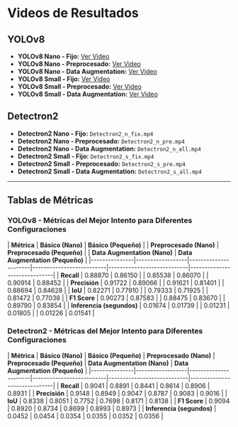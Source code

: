 # Videos de Resultados

## YOLOv8

- **YOLOv8 Nano - Fijo:** [Ver Video](https://youtu.be/Y-SiBJKqvGo)
- **YOLOv8 Nano - Preprocesado:** [Ver Video](https://youtu.be/2jJWQbW_w84)
- **YOLOv8 Nano - Data Augmentation:** [Ver Video](https://youtu.be/C0gjKuo4kXY)
- **YOLOv8 Small - Fijo:** [Ver Video](https://youtu.be/vAMzdMGJsvg)
- **YOLOv8 Small - Preprocesado:** [Ver Video](https://youtu.be/JfWe1RgWytU)
- **YOLOv8 Small - Data Augmentation:** [Ver Video](https://youtu.be/gNJdepY94D8)

## Detectron2

- **Detectron2 Nano - Fijo:** `Detectron2_n_fix.mp4`
- **Detectron2 Nano - Preprocesado:** `Detectron2_n_pre.mp4`
- **Detectron2 Nano - Data Augmentation:** `Detectron2_n_all.mp4`
- **Detectron2 Small - Fijo:** `Detectron2_s_fix.mp4`
- **Detectron2 Small - Preprocesado:** `Detectron2_s_pre.mp4`
- **Detectron2 Small - Data Augmentation:** `Detectron2_s_all.mp4`

---

## Tablas de Métricas

### YOLOv8 - Métricas del Mejor Intento para Diferentes Configuraciones

| **Métrica**   | **Básico (Nano)** | **Básico (Pequeño)** | | **Preprocesado (Nano)** | **Preprocesado (Pequeño)** | | **Data Augmentation (Nano)** | **Data Augmentation (Pequeño)** |
|---------------|------------------|----------------------|--------------------------|----------------------------|------------------------------|
| **Recall**    | 0.88870           | 0.86150              |                          | 0.85538                     | 0.86070                      |                                | 0.90914                       | 0.88452                        |
| **Precisión** | 0.91722           | 0.89066              |                          | 0.91621                     | 0.81401                      |                                | 0.88694                       | 0.84628                        |
| **IoU**       | 0.82271           | 0.77910              |                          | 0.79333                     | 0.71925                      |                                | 0.81472                       | 0.77038                        |
| **F1 Score**  | 0.90273           | 0.87583              |                          | 0.88475                     | 0.83670                      |                                | 0.89790                       | 0.83854                        |
| **Inferencia (segundos)** | 0.01674  | 0.01739              |                          | 0.01231                     | 0.01805                      |                                | 0.01226                       | 0.01541                        |

### Detectron2 - Métricas del Mejor Intento para Diferentes Configuraciones

| **Métrica**   | **Básico (Nano)** | **Básico (Pequeño)** | **Preprocesado (Nano)** | **Preprocesado (Pequeño)** | **Data Augmentation (Nano)** | **Data Augmentation (Pequeño)** |
|---------------|------------------|----------------------|--------------------------|----------------------------|------------------------------|
| **Recall**    | 0.9041            | 0.8891               | 0.8441                   | 0.8614                     | 0.8906                       | 0.8931                         |
| **Precisión** | 0.9148            | 0.8949               | 0.9047                   | 0.8787                     | 0.9083                       | 0.9016                         |
| **IoU**       | 0.8338            | 0.8051               | 0.7752                   | 0.7698                     | 0.8171                       | 0.8138                         |
| **F1 Score**  | 0.9094            | 0.8920               | 0.8734                   | 0.8699                     | 0.8993                       | 0.8973                         |
| **Inferencia (segundos)** | 0.0452  | 0.0454              | 0.0354                   | 0.0355                     | 0.0352                       | 0.0356                         |
